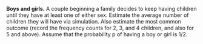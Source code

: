 **Boys and girls.** A couple beginning a family decides to keep having children until they have at least one of either sex. Estimate the average number of children they will have via simulation. Also estimate the most common outcome (record the frequency counts for 2, 3, and 4 children, and also for 5 and above). Assume that the probability p of having a boy or girl is 1/2.